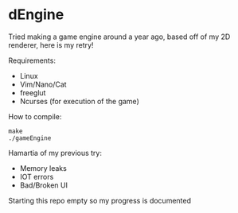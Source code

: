 # dEngine
Tried making a game engine around a year ago, based off of my 2D renderer, here is my retry!

Requirements:

* Linux
* Vim/Nano/Cat
* freeglut
* Ncurses (for execution of the game)

How to compile:

    make
    ./gameEngine

Hamartia of my previous try:

* Memory leaks
* IOT errors
* Bad/Broken UI
  
Starting this repo empty so my progress is documented
